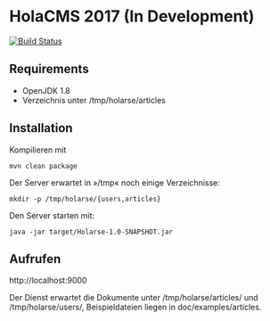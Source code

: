 # HolaCMS 2017 (In Development)

[![Build Status](https://travis-ci.org/Holarse-Linuxgaming/website.svg?branch=master)](https://travis-ci.org/Holarse-Linuxgaming/website)

## Requirements
* OpenJDK 1.8
* Verzeichnis unter /tmp/holarse/articles

## Installation
Kompilieren mit
```
mvn clean package
```
Der Server erwartet in »/tmp« noch einige Verzeichnisse:
```
mkdir -p /tmp/holarse/{users,articles}
```
Den Server starten mit:
```
java -jar target/Holarse-1.0-SNAPSHOT.jar
```

## Aufrufen
http://localhost:9000

Der Dienst erwartet die Dokumente unter /tmp/holarse/articles/
und /tmp/holarse/users/, Beispieldateien liegen in doc/examples/articles.
